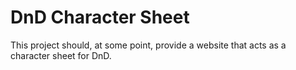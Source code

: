 # DnD Character Sheet

This project should, at some point, provide a website that acts as a character sheet for DnD.
